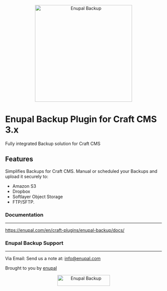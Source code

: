 <p align="center">
	<a href="https://enupal.com/craft-plugins/enupal-backup/docs/" target="_blank">
	<img width="312" height="312" src="https://enupal.com/assets/docs/backup-icon.svg" alt="Enupal Backup"></a>
</p>

# Enupal Backup Plugin for Craft CMS 3.x

Fully integrated Backup solution for Craft CMS

## Features

Simplifies Backups for Craft CMS. Manual or scheduled your Backups and upload it securely to:

* Amazon S3
* Dropbox
* Softlayer Object Storage
* FTP/SFTP.

### Documentation
------------------------------------------------------------

https://enupal.com/en/craft-plugins/enupal-backup/docs/

### Enupal Backup Support
------------------------------------------------------------

Via Email:
Send us a note at: info@enupal.com

Brought to you by [enupal](https://enupal.com)

<p align="center">
	<a href="https://enupal.com" target="_blank">
	<img width="169" height="35" src="https://enupal.com/assets/docs/enupal-logo.png" alt="Enupal Backup"></a>
</p>




